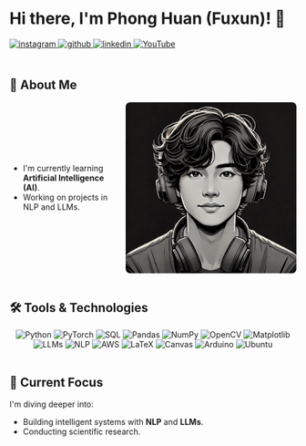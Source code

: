 # Hi there, I'm Phong Huan (Fuxun)! 👋
<a href="https://instagram.com/fuxu.n" target="_blank">
<img src=https://img.shields.io/badge/instagram-%23000000.svg?&style=for-the-badge&logo=instagram&logoColor=white alt=instagram style="margin-bottom: 5px;" />
</a>
<a href="https://github.com/thaiphonghuan" target="_blank">
<img src=https://img.shields.io/badge/github-%2324292e.svg?&style=for-the-badge&logo=github&logoColor=white alt=github style="margin-bottom: 5px;" />
</a>
<a href="https://linkedin.com/in/thai-phong-huan-1150642b1" target="_blank">
<img src=https://img.shields.io/badge/linkedin-%231E77B5.svg?&style=for-the-badge&logo=linkedin&logoColor=white alt=linkedin style="margin-bottom: 5px;" />
</a>
<a href="https://www.youtube.com/@huanthai5961" target="_blank">
  <img src="https://img.shields.io/badge/-YouTube-FF0000?logo=youtube&logoColor=white&style=for-the-badge" alt="YouTube">
</a>
<br>
<br>

## 🚀 About Me
<div style="display: flex; align-items: center;">
  <div>
    <ul>
      <li>I'm currently learning <strong>Artificial Intelligence (AI)</strong>.</li>
      <li>Working on projects in NLP and LLMs.</li>
    </ul>
  </div>
  <img src="./d0bd612c-8ffd-4530-ad41-9847f7d807e5.webp" alt="Anime Image" style="width: 300px; margin-left: 20px; border-radius: 8px;">
</div>
<br>

## 🛠️ Tools & Technologies

<div align="center">
  <img src="https://img.shields.io/badge/-Python-3776AB?logo=python&logoColor=white&style=for-the-badge" alt="Python" height="40">
  <img src="https://img.shields.io/badge/-PyTorch-EE4C2C?logo=pytorch&logoColor=white&style=for-the-badge" alt="PyTorch" height="40">
  <img src="https://img.shields.io/badge/-SQL-4479A1?logo=postgresql&logoColor=white&style=for-the-badge" alt="SQL" height="40">
  <img src="https://img.shields.io/badge/-Pandas-150458?logo=pandas&logoColor=white&style=for-the-badge" alt="Pandas" height="40">
  <img src="https://img.shields.io/badge/-NumPy-013243?logo=numpy&logoColor=white&style=for-the-badge" alt="NumPy" height="40">
  <img src="https://img.shields.io/badge/-OpenCV-5C3EE8?logo=opencv&logoColor=white&style=for-the-badge" alt="OpenCV" height="40">
  <img src="https://img.shields.io/badge/-Matplotlib-11557C?logoColor=white&style=for-the-badge" alt="Matplotlib" height="40">
  <img src="https://img.shields.io/badge/-LLMs-gray?style=for-the-badge" alt="LLMs" height="40">
  <img src="https://img.shields.io/badge/-NLP-blueviolet?style=for-the-badge" alt="NLP" height="40">
  <img src="https://img.shields.io/badge/-AWS-FF9900?logo=amazonaws&logoColor=white&style=for-the-badge" alt="AWS" height="40">
  <img src="https://img.shields.io/badge/-LaTeX-008080?logo=latex&logoColor=white&style=for-the-badge" alt="LaTeX" height="40">
  <img src="https://img.shields.io/badge/-Canvas-orange?style=for-the-badge" alt="Canvas" height="40">
  <img src="https://img.shields.io/badge/-Arduino-00979D?logo=arduino&logoColor=white&style=for-the-badge" alt="Arduino" height="40">
  <img src="https://img.shields.io/badge/-Ubuntu-E95420?logo=ubuntu&logoColor=white&style=for-the-badge" alt="Ubuntu" height="40">
</div>

<br>

## 🌱 Current Focus
I'm diving deeper into:
- Building intelligent systems with **NLP** and **LLMs**.
- Conducting scientific research.

